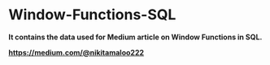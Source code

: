 # Window-Functions-SQL
**It contains the data used for Medium article on Window Functions in SQL.**

**https://medium.com/@nikitamaloo222**
